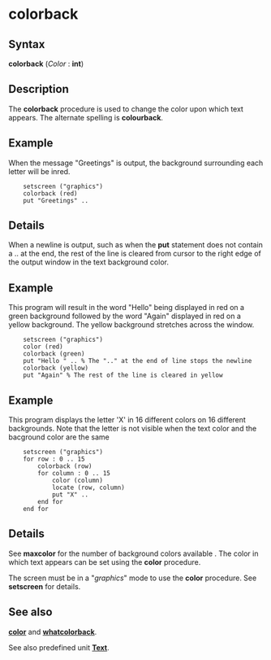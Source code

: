 
# colorback

## Syntax
**colorback** (_Color_ : **int**)

## Description
The **colorback** procedure is used to change the color upon which text appears. The alternate spelling is **colourback**.


## Example
When the message "Greetings" is output, the background surrounding each letter will be inred.

        setscreen ("graphics")
        colorback (red)
        put "Greetings" ..
## Details
When a newline is output, such as when the **put** statement does not contain a .. at the end, the rest of the line is cleared from cursor to the right edge of the output window in the text background color.


## Example
This program will result in the word "Hello" being displayed in red on a green background followed by the word "Again" displayed in red on a yellow background. The yellow background stretches across the window.

        setscreen ("graphics")
        color (red)
        colorback (green)
        put "Hello " .. % The ".." at the end of line stops the newline
        colorback (yellow)
        put "Again" % The rest of the line is cleared in yellow
## Example
This program displays the letter 'X' in 16 different colors on 16 different backgrounds. Note that the letter is not visible when the text color and the bacground color are the same

        setscreen ("graphics")
        for row : 0 .. 15
            colorback (row)
            for column : 0 .. 15
                color (column)
                locate (row, column)
                put "X" ..
            end for
        end for
## Details
See **maxcolor** for the number of background colors available . The color in which text appears can be set using the **color** procedure.

The screen must be in a "_graphics_" mode to use the **color** procedure. See **setscreen** for details.


## See also
**[color](color.html)** and **[whatcolorback](whatcolorback.html)**.

See also predefined unit **[Text](textmodule.html)**.


